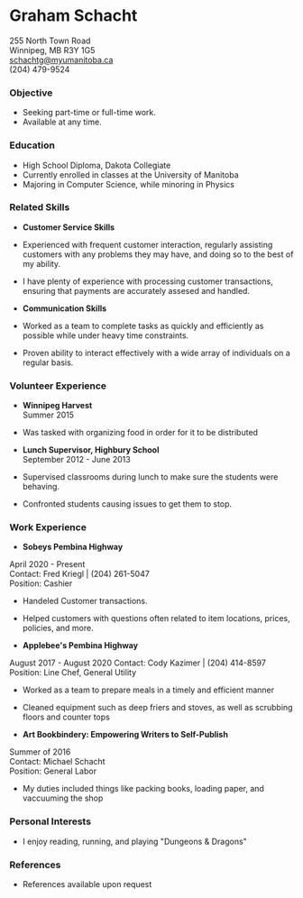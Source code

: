 # Graham Schacht

255 North Town Road  
Winnipeg, MB R3Y 1G5  
schachtg@myumanitoba.ca  
(204) 479-9524  


### Objective
* Seeking part-time or full-time work.  
 * Available at any time.

### Education
* High School Diploma, Dakota Collegiate  
* Currently enrolled in classes at the University of Manitoba  
 * Majoring in Computer Science, while minoring in Physics

### Related Skills
* **Customer Service Skills**
 * Experienced with frequent customer interaction, regularly assisting customers with any problems they may have, and doing so to the best of my ability.
 * I have plenty of experience with processing customer transactions, ensuring that payments are accurately assesed and handled.

* **Communication Skills**
 * Worked as a team to complete tasks as quickly and efficiently as possible while under heavy time constraints.
 * Proven ability to interact effectively with a wide array of individuals on a regular basis.

### Volunteer Experience

* **Winnipeg Harvest**  
 Summer 2015
 * Was tasked with organizing food in order for it to be distributed

* **Lunch Supervisor, Highbury School**  
 September 2012 - June 2013
 * Supervised classrooms during lunch to make sure the students were behaving.
 * Confronted students causing issues to get them to stop.
 
### Work Experience
* **Sobeys Pembina Highway**

 April 2020 - Present  
 Contact: Fred Kriegl | (204) 261-5047  
 Position: Cashier  
 * Handeled Customer transactions.
 * Helped customers with questions often related to item locations, prices, policies, and more.
 
* **Applebee's Pembina Highway**

 August 2017 - August 2020
 Contact: Cody Kazimer | (204) 414-8597  
 Position: Line Chef, General Utility
 * Worked as a team to prepare meals in a timely and efficient manner
 * Cleaned equipment such as deep friers and stoves, as well as scrubbing floors and counter tops
 
* **Art Bookbindery: Empowering Writers to Self-Publish**

 Summer of 2016  
 Contact: Michael Schacht  
 Position: General Labor  
 * My duties included things like packing books, loading paper, and vaccuuming the shop
 
### Personal Interests
 * I enjoy reading, running, and playing "Dungeons & Dragons"
 
### References 
 * References available upon request
